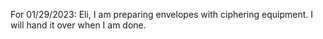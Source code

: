 For 01/29/2023:
Eli, I am preparing envelopes with ciphering equipment. I will hand it over when I am done.
